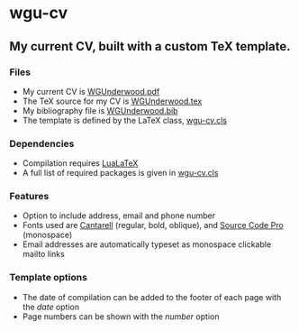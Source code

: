 # wgu-cv

## My current CV, built with a custom TeX template.

### Files
- My current CV is [WGUnderwood.pdf]
- The TeX source for my CV is [WGUnderwood.tex]
- My bibliography file is [WGUnderwood.bib]
- The template is defined by the LaTeX class, [wgu-cv.cls]

### Dependencies
- Compilation requires [LuaLaTeX]
- A full list of required packages is given in [wgu-cv.cls]

### Features
- Option to include address, email and phone number
- Fonts used are [Cantarell] (regular, bold, oblique), and [Source Code Pro] (monospace)
- Email addresses are automatically typeset as monospace clickable mailto links

### Template options
- The date of compilation can be added to the footer of each page with the *date* option
- Page numbers can be shown with the *number* option

[WGUnderwood.pdf]: ./WGUnderwood.pdf
[WGUnderwood.tex]: ./WGUnderwood.tex
[WGUnderwood.bib]: ./WGUnderwood.bib
[wgu-cv.cls]: ./wgu-cv.cls
[LuaLaTeX]: http://www.luatex.org
[Cantarell]: https://ctan.org/pkg/cantarell
[Source Code Pro]: https://ctan.org/tex-archive/fonts/sourcecodepro
